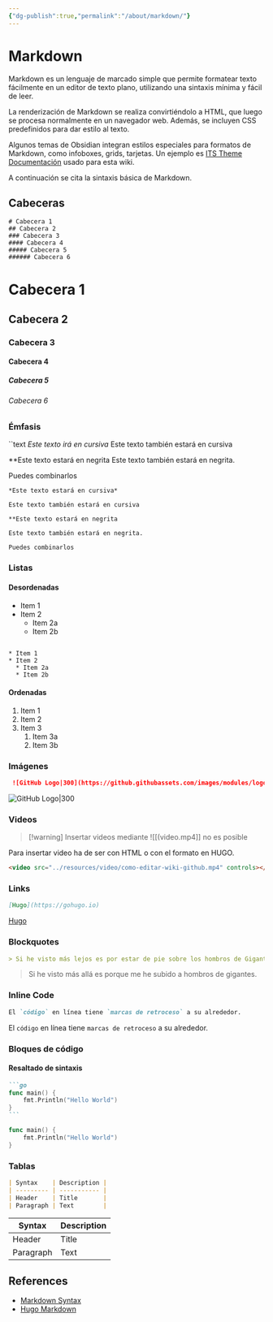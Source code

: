 ```yaml
---
{"dg-publish":true,"permalink":"/about/markdown/"}
---
```


# Markdown

Markdown es un lenguaje de marcado simple que permite formatear texto fácilmente en un editor de texto plano, utilizando una sintaxis mínima y fácil de leer.

La renderización de Markdown se realiza convirtiéndolo a HTML, que luego se procesa normalmente en un navegador web. Además, se incluyen CSS predefinidos para dar estilo al texto.

Algunos temas de Obsidian integran estilos especiales para formatos de Markdown, como infoboxes, grids, tarjetas. Un ejemplo es [ITS Theme Documentación](https://publish.obsidian.md/slrvb-docs/ITS+Theme/ITS+Theme) usado para esta wiki.

A continuación se cita la sintaxis básica de Markdown.

## Cabeceras

```
# Cabecera 1
## Cabecera 2
### Cabecera 3
#### Cabecera 4
##### Cabecera 5
###### Cabecera 6
```
# Cabecera 1
## Cabecera 2
### Cabecera 3
#### Cabecera 4
##### Cabecera 5
###### Cabecera 6

### Émfasis

``text
*Este texto irá en cursiva*
Este texto también estará en cursiva

**Este texto estará en negrita
Este texto también estará en negrita.

Puedes combinarlos
```
*Este texto estará en cursiva*

Este texto también estará en cursiva

**Este texto estará en negrita

Este texto también estará en negrita.

Puedes combinarlos
```

### Listas

#### Desordenadas
* Item 1
* Item 2
  * Item 2a
  * Item 2b
```

* Item 1
* Item 2
  * Item 2a
  * Item 2b
```

#### Ordenadas
1. Item 1
2. Item 2
3. Item 3
   1. Item 3a
   2. Item 3b

### Imágenes

```markdown
 ![GitHub Logo|300](https://github.githubassets.com/images/modules/logos_page/GitHub-Mark.png)
```

![GitHub Logo|300](https://github.githubassets.com/images/modules/logos_page/GitHub-Mark.png)

### Videos
> [!warning] Insertar videos mediante !\[[(video.mp4]\]  no es posible

Para insertar video ha de ser con HTML o con el formato en HUGO.

```html
<video src="../resources/video/como-editar-wiki-github.mp4" controls></video>
```


### Links

```markdown
[Hugo](https://gohugo.io)
```

[Hugo](https://gohugo.io)

### Blockquotes

```markdown
> Si he visto más lejos es por estar de pie sobre los hombros de Gigantes.
```

> Si he visto más allá es porque me he subido a hombros de gigantes.

### Inline Code

```markdown
El `código` en línea tiene `marcas de retroceso` a su alrededor.
```

El `código` en línea tiene `marcas de retroceso` a su alrededor.

### Bloques de código

#### Resaltado de sintaxis

````markdown
```go
func main() {
    fmt.Println("Hello World")
}
```
````

```go
func main() {
    fmt.Println("Hello World")
}
```

### Tablas

```markdown
| Syntax    | Description |
| --------- | ----------- |
| Header    | Title       |
| Paragraph | Text        |
```

| Syntax    | Description |
| --------- | ----------- |
| Header    | Title       |
| Paragraph | Text        |

## References
- [Markdown Syntax](https://www.markdownguide.org/basic-syntax/)
- [Hugo Markdown](https://gohugo.io/content-management/formats/#markdown)
